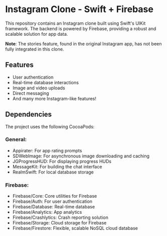 # Instagram Clone - Swift + Firebase
This repository contains an Instagram clone built using Swift's UIKit framework. The backend is powered by Firebase, providing a robust and scalable solution for app data.

**Note**: The stories feature, found in the original Instagram app, has not been fully integrated in this clone.

## Features

- User authentication
- Real-time database interactions
- Image and video uploads
- Direct messaging
- And many more Instagram-like features!

## Dependencies

The project uses the following CocoaPods:

### General:
- Appirater: For app rating prompts
- SDWebImage: For asynchronous image downloading and caching
- JGProgressHUD: For displaying progress HUDs
- MessageKit: For building the chat interface
- RealmSwift: For local database storage

### Firebase:
- Firebase/Core: Core utilities for Firebase
- Firebase/Auth: For user authentication
- Firebase/Database: Real-time database
- Firebase/Analytics: App analytics
- Firebase/Crashlytics: Crash reporting solution
- Firebase/Storage: Cloud storage for Firebase
- Firebase/Firestore: Flexible, scalable NoSQL cloud database